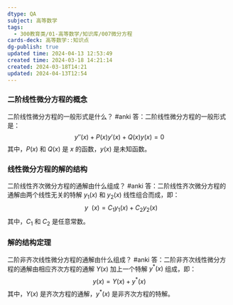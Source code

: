 ```yaml
---
dtype: QA
subject: 高等数学
tags:
  - 300教育类/01-高等数学/知识库/007微分方程
cards-deck: 高等数学::知识点
dg-publish: true
updated time: 2024-04-13 12:53:49
created time: 2024-03-18 14:21:14
created: 2024-03-18T14:21
updated: 2024-04-13T12:54
---
```


### 二阶线性微分方程的概念 
二阶线性微分方程的一般形式是什么？ #anki
答：二阶线性微分方程的一般形式是：
$$
y''(x) + P(x)y'(x) + Q(x)y(x) = 0
$$
其中，$P(x)$ 和 $Q(x)$ 是 $x$ 的函数，$y(x)$ 是未知函数。

### 线性微分方程的解的结构 
二阶线性齐次微分方程的通解由什么组成？ #anki 
答：二阶线性齐次微分方程的通解由两个线性无关的特解 $y_1(x)$ 和 $y_2(x)$ 线性组合而成，即：
$$
~~y~~(x) = C_1y_1(x) + C_2y_2(x)
$$
其中，$C_1$ 和 $C_2$ 是任意常数。

### 解的结构定理 
二阶非齐次线性微分方程的通解由什么组成？ #anki
答：二阶非齐次线性微分方程的通解由相应齐次方程的通解 $Y(x)$ 加上一个特解 $y^*(x)$ 组成，即：
$$
y(x) = Y(x) + y^*(x)
$$
其中，$Y(x)$ 是齐次方程的通解，$y^*(x)$ 是非齐次方程的特解。
